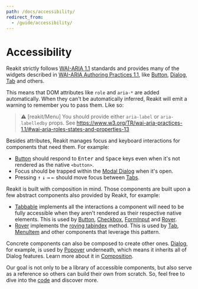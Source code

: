 ```yaml
---
path: /docs/accessibility/
redirect_from:
  - /guide/accessibility/
---
```


# Accessibility

Reakit strictly follows [WAI-ARIA 1.1](https://www.w3.org/TR/wai-aria/) standards and provides many of the widgets described in [WAI-ARIA Authoring Practices 1.1](https://www.w3.org/TR/wai-aria-practices/), like [Button](/docs/button), [Dialog](/docs/dialog), [Tab](/docs/tab) and others.

This means that DOM attributes like `role` and `aria-*` are added automatically. When they can't be automatically inferred, Reakit will emit a warning to remember you to pass them. Like so:

> ⚠️ [reakit/Menu]
> You should provide either `aria-label` or `aria-labelledby` props.
> See https://www.w3.org/TR/wai-aria-practices-1.1/#wai-aria-roles-states-and-properties-13

Besides attributes, Reakit manages focus and keyboard interactions for components that need them. For example:

- [Button](/docs/button) should respond to <kbd>Enter</kbd> and <kbd>Space</kbd> keys even when it's not rendered as the native `<button>`.
- Focus should be trapped within the [Modal Dialog](/docs/dialog) when it's open.
- Pressing <kbd>↑</kbd> <kbd>↓</kbd> <kbd>→</kbd> <kbd>←</kbd> should move focus between [Tabs](/docs/tab).

Reakit is built with composition in mind. Those components are built upon a few abstract components also provided by Reakit, for example:

 - [Tabbable](/docs/tabbable) implements all the interactions a component will need to be fully accessible when they aren't rendered as their respective native elements. This is used by [Button](/docs/button), [Checkbox](/docs/checkbox), [FormInput](/docs/form) and [Rover](/docs/rover).
 - [Rover](/docs/rover) implements the [roving tabindex](https://www.w3.org/TR/wai-aria-practices-1.1/#kbd_roving_tabindex) method. This is used by [Tab](/docs/tab), [MenuItem](/docs/menu) and other components that leverage this pattern.

Concrete components can also be composed to create other ones. [Dialog](/docs/dialog), for example, is used by [Popover](/docs/popover) underneath, which means it inherits all of Dialog features. Learn more about it in [Composition](/docs/composition#props-hooks).

Our goal is not only to be a library of accessible components, but also serve as a reference so others can build their own from scratch. So, feel free to dive into the [code](https://github.com/reakit/reakit) and discover more.
